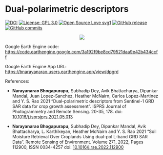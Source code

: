 # Dual-polarimetric descriptors
 
[![DOI](https://zenodo.org/badge/376702145.svg)](https://zenodo.org/badge/latestdoi/376702145)
[![License: GPL 3.0](https://img.shields.io/badge/License-GPL_3.0-green.svg)](https://opensource.org/licenses/gpl-license)
[![Open Source Love svg1](https://badges.frapsoft.com/os/v1/open-source.svg?v=103)](https://github.com/ellerbrock/open-source-badges/)
[![GitHub release](https://img.shields.io/github/release/Narayana-Rao/dual_pol_descriptors.svg)](https://github.com/Narayana-Rao/dual_pol_descriptors/releases)
[![GitHub commits](https://img.shields.io/github/commits-since/Narayana-Rao/dual_pol_descriptors/V0.1.svg)](https://GitHub.com/Narayana-Rao/dual_pol_descriptors/commit/)
<p align="center">
<a href="https://hits.seeyoufarm.com"><img src="https://hits.seeyoufarm.com/api/count/incr/badge.svg?url=https://github.com/Narayana-Rao/dual_pol_descriptors&count_bg=%2379C83D&title_bg=%23555555&icon=go.svg&icon_color=%2300ADD8&title=hits&edge_flat=false"/></a>
</p>


Google Earth Engine code: https://code.earthengine.google.com/3a192f9be8cd79521daa9e42b434ccff

Google Earth Engine App URL:  https://bnarayanarao.users.earthengine.app/view/dpgrd  

References:
 - **Narayanarao Bhogapurapu**, Subhadip Dey, Avik Bhattacharya, Dipankar Mandal, Juan Lopez-Sanchez, Heather McNairn, Carlos Lopez-Martinez and Y. S. Rao 2021 “Dual-polarimetric descriptors from Sentinel-1 GRD SAR data for crop growth assessment”. ISPRS Journal of Photogrammetry and Remote Sensing. 20-35, 178. doi: [10.1016/j.isprsjprs.2021.05.013](https://doi.org/10.1016/j.isprsjprs.2021.05.013)

 - **Narayanarao Bhogapurapu**, Subhadip Dey, Dipankar Mandal, Avik Bhattacharya, L. Karthikeyan, Heather McNairn and Y. S. Rao 2021 “Soil Moisture Retrieval Over Croplands Using dual-pol L-band GRD SAR Data”. Remote Sensing of Environment. Volume 271, 2022, Pages 112900, ISSN 0034-4257 doi: [10.1016/j.rse.2022.112900](https://doi.org/10.1016/j.rse.2022.112900)
